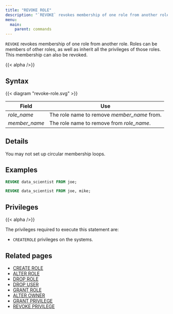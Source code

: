 ```yaml
---
title: "REVOKE ROLE"
description: "`REVOKE` revokes membership of one role from another role."
menu:
  main:
    parent: commands
---
```


`REVOKE` revokes membership of one role from another role. Roles can be members
of other roles, as well as inherit all the privileges of those
roles. This membership can also be revoked.

{{< alpha />}}

## Syntax

{{< diagram "revoke-role.svg" >}}

Field         | Use
--------------|--------------------------------------------------
_role_name_   | The role name to remove _member_name_ from.
_member_name_ | The role name to remove from _role_name_.

## Details

You may not set up circular membership loops.

## Examples

```sql
REVOKE data_scientist FROM joe;
```

```sql
REVOKE data_scientist FROM joe, mike;
```

## Privileges

{{< alpha />}}

The privileges required to execute this statement are:

- `CREATEROLE` privileges on the systems.

## Related pages

- [CREATE ROLE](../create-role)
- [ALTER ROLE](../alter-role)
- [DROP ROLE](../drop-role)
- [DROP USER](../drop-user)
- [GRANT ROLE](../grant-role)
- [ALTER OWNER](../alter-owner)
- [GRANT PRIVILEGE](../grant-privilege)
- [REVOKE PRIVILEGE](../revoke-privilege)
